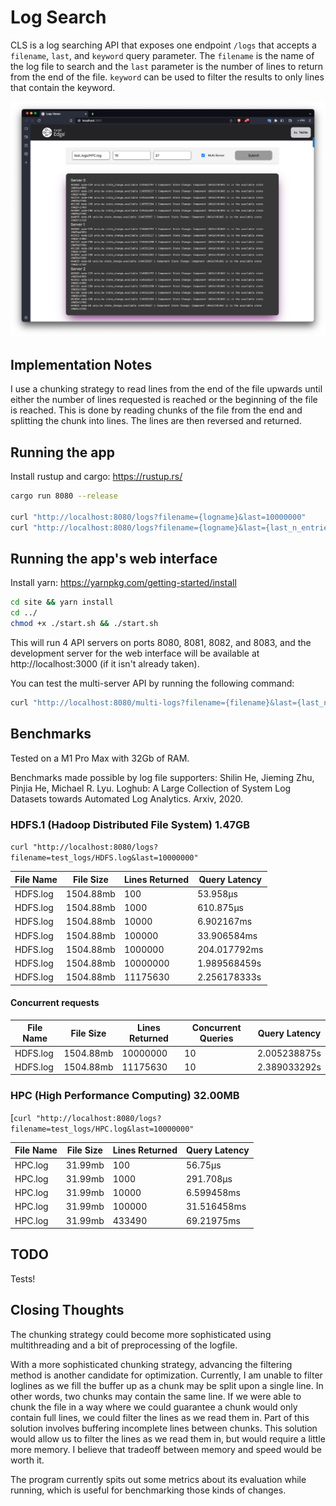 # Log Search

CLS is a log searching API that exposes one endpoint `/logs` that accepts a `filename`, `last`, and `keyword` query parameter. The `filename` is the name of the log file to search and the `last` parameter is the number of lines to return from the end of the file. `keyword` can be used to filter the results to only lines that contain the keyword.

![Completed Logs Viewer](./logs_viewer.png)

## Implementation Notes

I use a chunking strategy to read lines from the end of the file upwards until either the number of lines requested is reached or the beginning of the file is reached. This is done by reading chunks of the file from the end and splitting the chunk into lines. The lines are then reversed and returned.

## Running the app

Install rustup and cargo: https://rustup.rs/

```bash
cargo run 8080 --release

curl "http://localhost:8080/logs?filename={logname}&last=10000000"
curl "http://localhost:8080/logs?filename={logname}&last={last_n_entries}&keyword={keyword}"
```

## Running the app's web interface

Install yarn: https://yarnpkg.com/getting-started/install

```bash
cd site && yarn install
cd ../
chmod +x ./start.sh && ./start.sh
```

This will run 4 API servers on ports 8080, 8081, 8082, and 8083, and the development server for the web interface will be available at http://localhost:3000 (if it isn't already taken).

You can test the multi-server API by running the following command:

```bash
curl "http://localhost:8080/multi-logs?filename={filename}&last={last_n_entries}&keyword={keyword}"
```

## Benchmarks

Tested on a M1 Pro Max with 32Gb of RAM.

Benchmarks made possible by log file supporters:
Shilin He, Jieming Zhu, Pinjia He, Michael R. Lyu. Loghub: A Large Collection of System Log Datasets towards Automated Log Analytics. Arxiv, 2020.

### HDFS.1 (Hadoop Distributed File System) 1.47GB

`curl "http://localhost:8080/logs?filename=test_logs/HDFS.log&last=10000000"`

| File Name | File Size | Lines Returned | Query Latency |
| --------- | --------- | -------------- | ------------- |
| HDFS.log  | 1504.88mb | 100            | 53.958µs      |
| HDFS.log  | 1504.88mb | 1000           | 610.875µs     |
| HDFS.log  | 1504.88mb | 10000          | 6.902167ms    |
| HDFS.log  | 1504.88mb | 100000         | 33.906584ms   |
| HDFS.log  | 1504.88mb | 1000000        | 204.017792ms  |
| HDFS.log  | 1504.88mb | 10000000       | 1.989568459s  |
| HDFS.log  | 1504.88mb | 11175630       | 2.256178333s  |

#### Concurrent requests

| File Name | File Size | Lines Returned | Concurrent Queries | Query Latency |
| --------- | --------- | -------------- | ------------------ | ------------- |
| HDFS.log  | 1504.88mb | 10000000       | 10                 | 2.005238875s  |
| HDFS.log  | 1504.88mb | 11175630       | 10                 | 2.389033292s  |

### HPC (High Performance Computing) 32.00MB

[`curl "http://localhost:8080/logs?filename=test_logs/HPC.log&last=10000000"`

| File Name | File Size | Lines Returned | Query Latency |
| --------- | --------- | -------------- | ------------- |
| HPC.log   | 31.99mb   | 100            | 56.75µs       |
| HPC.log   | 31.99mb   | 1000           | 291.708µs     |
| HPC.log   | 31.99mb   | 10000          | 6.599458ms    |
| HPC.log   | 31.99mb   | 100000         | 31.516458ms   |
| HPC.log   | 31.99mb   | 433490         | 69.21975ms    |

## TODO

Tests!

## Closing Thoughts

The chunking strategy could become more sophisticated using multithreading and a bit of preprocessing of the logfile.

With a more sophisticated chunking strategy, advancing the filtering method is another candidate for optimization. Currently, I am unable to filter loglines as we fill the buffer up as a chunk may be split upon a single line. In other words, two chunks may contain the same line. If we were able to chunk the file in a way where we could guarantee a chunk would only contain full lines, we could filter the lines as we read them in. Part of this solution involves buffering incomplete lines between chunks. This solution would allow us to filter the lines as we read them in, but would require a little more memory. I believe that tradeoff between memory and speed would be worth it.

The program currently spits out some metrics about its evaluation while running, which is useful for benchmarking those kinds of changes.
